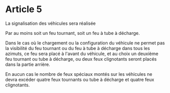 # Article 5

La signalisation des véhicules sera réalisée

Par au moins soit un feu tournant, soit un feu à tube à décharge.

Dans le cas où le chargement ou la configuration du véhicule ne permet pas la visibilité du feu tournant ou du feu à tube à décharge dans tous les azimuts, ce feu sera placé à l'avant du véhicule, et au choix un deuxième feu tournant ou tube à décharge, ou deux feux clignotants seront placés dans la partie arrière.

En aucun cas le nombre de feux spéciaux montés sur les véhicules ne devra excéder quatre feux tournants ou tube à décharge et quatre feux clignotants.
